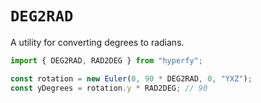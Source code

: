 # `DEG2RAD`

A utility for converting degrees to radians.

```jsx
import { DEG2RAD, RAD2DEG } from "hyperfy";

const rotation = new Euler(0, 90 * DEG2RAD, 0, "YXZ");
const yDegrees = rotation.y * RAD2DEG; // 90
```
